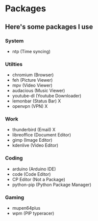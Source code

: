 # Packages
## Here's some packages I use

### System
- ntp (Time syncing)

### Utilties
- chromium (Browser)
- feh (Picture Viewer)
- mpv (Video Viewer)
- audacious (Music Viewer)
- youtube-dl (Youtube Downloader)
- lemonbar (Status Bar) X
- openvpn (VPN) X

### Work
- thunderbird (Email) X
- libreoffice  (Document Editor)
- gimp (Image Editor)
- kdenlive (Video Editor)

### Coding
- arduino (Arduino IDE)
- code (Code Editor)
- CP Editor (Not a Package)
- python-pip (Python Package Manager)

### Gaming
- mupen64plus
- wpm (PIP typeracer)